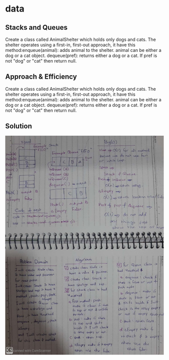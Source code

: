 # data
## Stacks and Queues
Create a class called AnimalShelter which holds only dogs and cats. The shelter operates using a first-in, first-out approach, it have this method:enqueue(animal): adds animal to the shelter. animal can be either a dog or a cat object.
dequeue(pref): returns either a dog or a cat. If pref is not "dog" or "cat" then return null.
## Approach & Efficiency
Create a class called AnimalShelter which holds only dogs and cats. The shelter operates using a first-in, first-out approach, it have this method:enqueue(animal): adds animal to the shelter. animal can be either a dog or a cat object.
dequeue(pref): returns either a dog or a cat. If pref is not "dog" or "cat" then return null.


## Solution
![Solution](/assets/stacks&queue.jpeg)